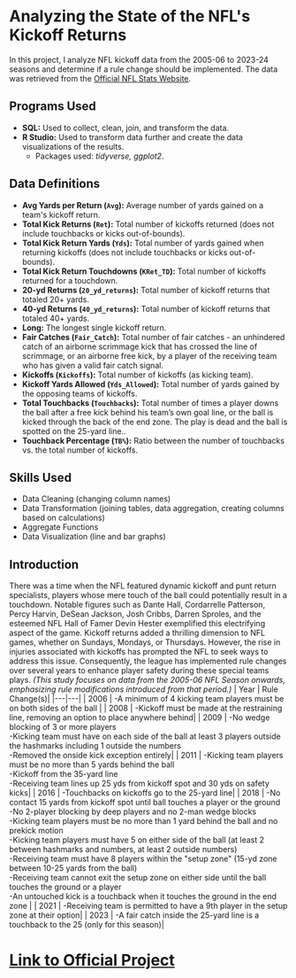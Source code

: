 # Analyzing the State of the NFL's Kickoff Returns
In this project, I analyze NFL kickoff data from the 2005-06 to 2023-24 seasons and determine if a rule change should be implemented. The data was retrieved from the [Official NFL Stats Website](https://www.nfl.com/stats/team-stats/).

## Programs Used
+ **SQL:** Used to collect, clean, join, and transform the data. <be>
+ **R Studio:** Used to transform data further and create the data visualizations of the results.
  + Packages used: *tidyverse, ggplot2*.

## Data Definitions
  + **Avg Yards per Return (`Avg`):** Average number of yards gained on a team's kickoff return.<br>
  + **Total Kick Returns (`Ret`):** Total number of kickoffs returned (does not include touchbacks or kicks out-of-bounds).<br>
  + **Total Kick Return Yards (`Yds`):** Total number of yards gained when returning kickoffs (does not include touchbacks or kicks out-of-bounds).<br>
  + **Total Kick Return Touchdowns (`KRet_TD`):** Total number of kickoffs returned for a touchdown.<br>
  + **20-yd Returns (`20_yd_returns`):** Total number of kickoff returns that totaled 20+ yards.<br>
  + **40-yd Returns (`40_yd_returns`):** Total number of kickoff returns that totaled 40+ yards.<br>
  + **Long:** The longest single kickoff return.<br>
  + **Fair Catches (`Fair_Catch`):** Total number of fair catches - an unhindered catch of an airborne scrimmage kick that has crossed the line of scrimmage, or an airborne free kick, by a player of the receiving team who has given a valid fair catch signal.<br>
  + **Kickoffs (`Kickoffs`):** Total number of kickoffs (as kicking team).<br>
  + **Kickoff Yards Allowed (`Yds_Allowed`):** Total number of yards gained by the opposing teams of kickoffs.<br>
  + **Total Touchbacks (`Touchbacks`):** Total number of times a player downs the ball after a free kick behind his team’s own goal line, or the ball is kicked through the back of the end zone. The play is dead and the ball is spotted on the 25-yard line..<br>
  + **Touchback Percentage (`TB%`):** Ratio between the number of touchbacks vs. the total number of kickoffs.<br>

## Skills Used
- Data Cleaning (changing column names)
- Data Transformation (joining tables, data aggregation, creating columns based on calculations)
- Aggregate Functions
- Data Visualization (line and bar graphs)

## Introduction
There was a time when the NFL featured dynamic kickoff and punt return specialists, players whose mere touch of the ball could potentially result in a touchdown. Notable figures such as Dante Hall, Cordarrelle Patterson, Percy Harvin, DeSean Jackson, Josh Cribbs, Darren Sproles, and the esteemed NFL Hall of Famer Devin Hester exemplified this electrifying aspect of the game. Kickoff returns added a thrilling dimension to NFL games, whether on Sundays, Mondays, or Thursdays. However, the rise in injuries associated with kickoffs has prompted the NFL to seek ways to address this issue. Consequently, the league has implemented rule changes over several years to enhance player safety during these special teams plays. *(This study focuses on data from the 2005-06 NFL Season onwards, emphasizing rule modifications introduced from that period.)*
| Year | Rule Change(s)|
|---|---|
| 2006 | -A minimum of 4 kicking team players must be on both sides of the ball |
| 2008 | -Kickoff must be made at the restraining line, removing an option to place anywhere behind|
| 2009 | -No wedge blocking of 3 or more players <br>-Kicking team must have on each side of the ball at least 3 players outside the hashmarks including 1 outside the numbers <br>-Removed the onside kick exception entirely|
| 2011 | -Kicking team players must be no more than 5 yards behind the ball <br>-Kickoff from the 35-yard line <br>-Receiving team lines up 25 yds from kickoff spot and 30 yds on safety kicks|
| 2016 | -Touchbacks on kickoffs go to the 25-yard line|
| 2018 | -No contact 15 yards from kickoff spot until ball touches a player or the ground<br>-No 2-player blocking by deep players and no 2-man wedge blocks <br>-Kicking team players must be no more than 1 yard behind the ball and no prekick motion<br>-Kicking team players must have 5 on either side of the ball (at least 2 between hashmarks and numbers, at least 2 outside numbers)<br>-Receiving team must have 8 players within the "setup zone" (15-yd zone between 10-25 yards from the ball)<br>-Receiving team cannot exit the setup zone on either side until the ball touches the ground or a player<br>-An untouched kick is a touchback when it touches the ground in the end zone |
| 2021 | -Receiving team is permitted to have a 9th player in the setup zone at their option|
| 2023 | -A fair catch inside the 25-yard line is a touchback to the 25 (only for this season)|

# [Link to Official Project](https://htmlpreview.github.io/?https://github.com/andre-adkins/NFL-Kickoffs/blob/main/NFL_Kickoffs.html)
